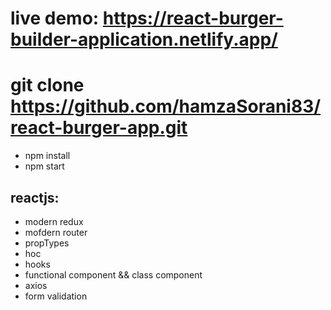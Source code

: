 # live demo: https://react-burger-builder-application.netlify.app/

# git clone https://github.com/hamzaSorani83/react-burger-app.git
- npm install
- npm start

## reactjs:
- modern redux
- mofdern router
- propTypes
- hoc
- hooks
- functional component && class component
- axios
- form validation
